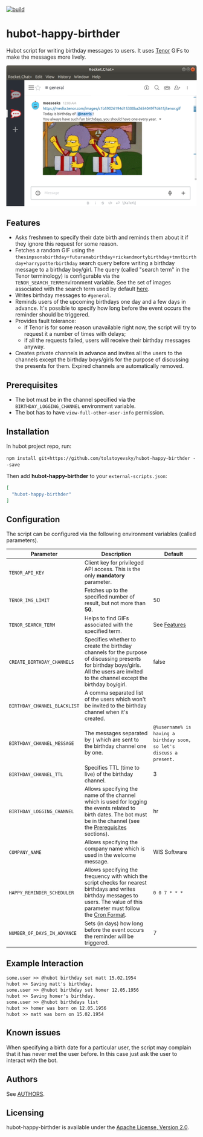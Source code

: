 [![build](https://travis-ci.com/tolstoyevsky/hubot-happy-birthder.svg?branch=master)](https://travis-ci.org/tolstoyevsky/hubot-happy-birthder)

# hubot-happy-birthder

Hubot script for writing birthday messages to users. It uses [Tenor](https://tenor.com) GIFs to make the messages more lively.

<p align="center">
    <img src="example.png" width="600">
</p>

## Features

* Asks freshmen to specify their date birth and reminds them about it if they ignore this request for some reason.
* Fetches a random GIF using the `thesimpsonsbirthday+futuramabirthday+rickandmortybirthday+tmntbirthday+harrypotterbirthday` search query before writing a birthday message to a birthday boy/girl. The query (called "search term" in the Tenor terminology) is configurable via the `TENOR_SEARCH_TERM`environment variable. See the set of images associated with the search term used by default [here](https://tenor.com/search/thesimpsonsbirthday-futuramabirthday-rickandmortybirthday-tmntbirthday-harrypotterbirthday).
* Writes birthday messages to `#general`.
* Reminds users of the upcoming birthdays one day and a few days in advance. It's possible to specify how long before the event occurs the reminder should be triggered.
* Provides fault tolerance:
  * if Tenor is for some reason unavailable right now, the script will try to request it a number of times with delays;
  * if all the requests failed, users will receive their birthday messages anyway.
* Creates private channels in advance and invites all the users to the channels except the birthday boys/girls for the purpose of discussing the presents for them. Expired channels are automatically removed.

## Prerequisites

* The bot must be in the channel specified via the `BIRTHDAY_LOGGING_CHANNEL` environment variable.
* The bot has to have `view-full-other-user-info` permission.

## Installation

In hubot project repo, run:

`npm install git+https://github.com/tolstoyevsky/hubot-happy-birthder --save`

Then add **hubot-happy-birthder** to your `external-scripts.json`:

```json
[
  "hubot-happy-birthder"
]
```

## Configuration

The script can be configured via the following environment variables (called parameters).

| Parameter                           | Description | Default |
|-------------------------------------|-------------|---------|
| `TENOR_API_KEY`                     | Сlient key for privileged API access. This is the only **mandatory** parameter. | |
| `TENOR_IMG_LIMIT`                   | Fetches up to the specified number of result, but not more than **50**. | 50 |
| `TENOR_SEARCH_TERM`                 | Helps to find GIFs associated with the specified term. | See [Features](#features) |
| `CREATE_BIRTHDAY_CHANNELS` | Specifies whether to create the birthday channels for the purpose of discussing presents for birthday boys/girls. All the users are invited to the channel except the birthday boy/girl. | false |
| `BIRTHDAY_CHANNEL_BLACKLIST` | A comma separated list of the users which won't be invited to the birthday channel when it's created. | |
| `BIRTHDAY_CHANNEL_MESSAGE` | The messages separated by `\|` which are sent to the birthday channel one by one. | `@%username% is having a birthday soon, so let's discuss a present.` |
| `BIRTHDAY_CHANNEL_TTL` | Specifies TTL (time to live) of the birthday channel. | 3 |
| `BIRTHDAY_LOGGING_CHANNEL` | Allows specifying the name of the channel which is used for logging the events related to birth dates. The bot must be in the channel (see the [Prerequisites](#prerequisites) sections). | hr |
| `COMPANY_NAME` | Allows specifying the company name which is used in the welcome message. | WIS Software |
| `HAPPY_REMINDER_SCHEDULER` | Allows specifying the frequency with which the script checks for nearest birthdays and writes birthday messages to users. The value of this parameter must follow the [Cron Format](https://github.com/node-schedule/node-schedule#cron-style-scheduling). | `0 0 7 * * *` |
| `NUMBER_OF_DAYS_IN_ADVANCE`  | Sets (in days) how long before the event occurs the reminder will be triggered. | 7 |

## Example Interaction

```
some.user >> @hubot birthday set matt 15.02.1954
hubot >> Saving matt's birthday.
some.user >> @hubot birthday set homer 12.05.1956
hubot >> Saving homer's birthday.
some.user >> @hubot birthdays list
hubot >> homer was born on 12.05.1956
hubot >> matt was born on 15.02.1954
```

## Known issues

When specifying a birth date for a particular user, the script may complain that it has never met the user before. In this case just ask the user to interact with the bot.

## Authors

See [AUTHORS](AUTHORS.md).

## Licensing

hubot-happy-birthder is available under the [Apache License, Version 2.0](LICENSE).

